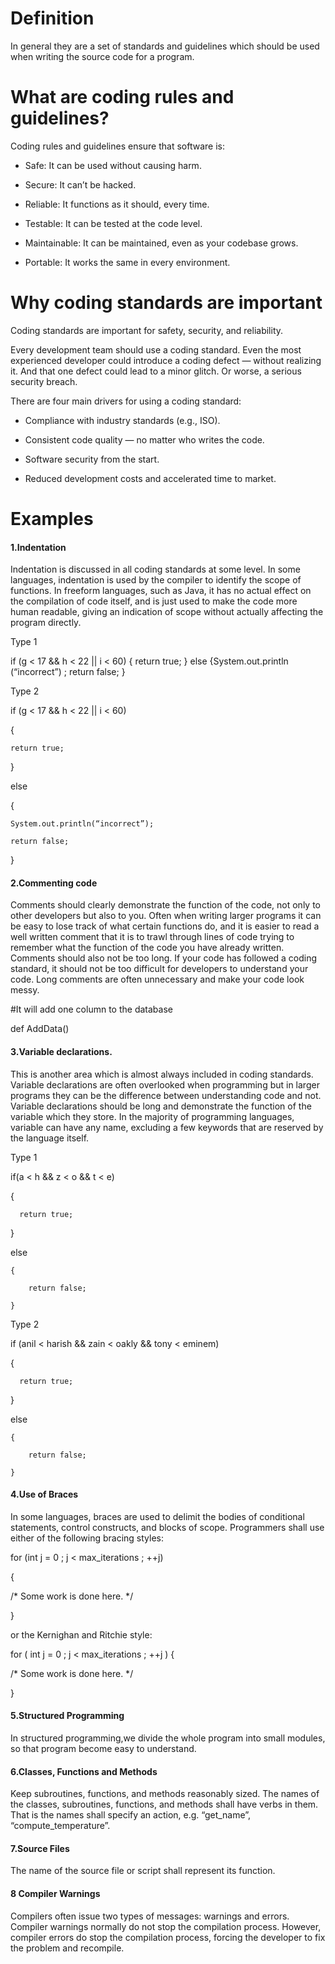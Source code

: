 # Definition

In general they are a set of standards and guidelines which should be used when writing the source code for a program.

# What are coding rules and guidelines?

Coding rules and guidelines ensure that software is:

- Safe: It can be used without causing harm.

- Secure: It can’t be hacked.

- Reliable: It functions as it should, every time.

- Testable: It can be tested at the code level.

- Maintainable: It can be maintained, even as your codebase grows.

- Portable: It works the same in every environment.

# Why coding standards are important

Coding standards are important for safety, security, and reliability.

Every development team should use a coding standard. Even the most experienced developer could introduce a coding defect — without realizing it. And that one defect could lead to a minor glitch. Or worse, a serious security breach.

There are four main drivers for using a coding standard:

- Compliance with industry standards (e.g., ISO).

- Consistent code quality — no matter who writes the code.

- Software security from the start.

- Reduced development costs and accelerated time to market.

# Examples

#### 1.Indentation

Indentation is discussed in all coding standards at some level. In some languages, indentation is used by the compiler to identify the scope of functions. In freeform languages, such as Java, it has no actual effect on the compilation of code itself, and is just used to make the code more human readable, giving an indication of scope without actually affecting the program directly.

Type 1

if (g < 17 && h < 22 || i < 60) { return true; } else {System.out.println (“incorrect”) ; return false; }

Type 2

if (g < 17 && h < 22 ||  i < 60) 

{

 	return true; 

}

 else 

{

	System.out.println(“incorrect”);
	
	return false; 

} 


#### 2.Commenting code

Comments should clearly demonstrate the function of the code, not only to other developers but also to you. Often when writing larger programs it can be easy to lose track of what certain functions do, and it is easier to read a well written comment that it is to trawl through lines of code trying to remember what the function of the code you have already written. 
Comments should also not be too long. If your code has followed a coding standard, it should not be too difficult for developers to understand your code. Long comments are often unnecessary and make your code look messy.

#It will add one column to the database

def AddData()

#### 3.Variable declarations.

This is another area which is almost always included in coding standards. Variable declarations are often overlooked when programming but in larger programs they can be the difference between understanding code and not. Variable declarations should be long and demonstrate the function of the variable which they store. In the majority of programming languages, variable can have any name, excluding a few keywords that are reserved by the language itself.

Type 1

if(a < h && z < o && t < e)

  {

      return true;

  }

  else

    {

        return false;

    }
    
Type 2

if (anil < harish && zain < oakly && tony < eminem)

 {

      return true;

 }

  else

    {

        return false;

    }
    
#### 4.Use of Braces

In some languages, braces are used to delimit the bodies of conditional statements, control constructs, and blocks of scope. Programmers shall use either of the following bracing styles:

for (int j = 0 ; j < max_iterations ; ++j)

{

 /* Some work is done here. */

}

or the Kernighan and Ritchie style:

for ( int j = 0 ; j < max_iterations ; ++j ) {

 /* Some work is done here. */

} 

#### 5.Structured Programming

In structured programming,we divide the whole program into small modules, so that program become easy to understand. 

#### 6.Classes, Functions and Methods

Keep subroutines, functions, and methods reasonably sized. The names of the classes, subroutines, functions, and methods shall have verbs in them. That is the names shall specify an action, e.g. “get_name”, “compute_temperature”.

#### 7.Source Files

The name of the source file or script shall represent its function.

#### 8 Compiler Warnings

Compilers often issue two types of messages: warnings and errors. Compiler warnings normally do not stop the compilation process. However, compiler errors do stop the compilation process, forcing the developer to fix the problem and recompile. 

